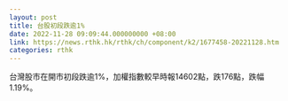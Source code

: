 ```yaml
---
layout: post
title: 台股初段跌逾1%
date: 2022-11-28 09:09:44.000000000 +08:00
link: https://news.rthk.hk/rthk/ch/component/k2/1677458-20221128.htm
categories: rthk
---
```


台灣股市在開市初段跌逾1%，加權指數較早時報14602點，跌176點，跌幅1.19%。
